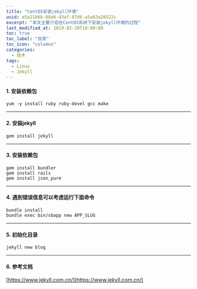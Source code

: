 ```yaml
---
title: "CentOS安装jekyll环境"
uuid: e5a21b6b-88a6-43af-87d6-a5a63a26522c
excerpt: "本文主要介绍在CentOS系统下安装jekyll环境的过程"
last_modified_at: 2019-02-20T10:00:00
toc: true
toc_label: "目录"
toc_icon: "columns"
categories:
  - 技术
tags:
  - Linux
  - Jekyll
---
```


#### 1. 安装依赖包
```shell
yum -y install ruby ruby-devel gcc make
```

---

#### 2. 安装jekyll
```shell
gem install jekyll
```

---

#### 3. 安装依赖包

```shell
gem install bundler
gem install rails
gem install json_pure
```

---

#### 4. 遇到错误信息可以考虑运行下面命令
```
bundle install
bundle exec bin/sbapp new APP_SLUG
```

---

#### 5. 初始化目录

```
jekyll new blog
```

---

#### 6. 参考文档

[https://www.jekyll.com.cn/](https://www.jekyll.com.cn/)
